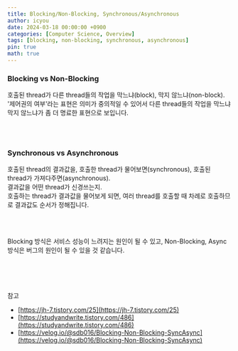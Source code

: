 ```yaml
---
title: Blocking/Non-Blocking, Synchronous/Asynchronous
author: icyou
date: 2024-03-18 00:00:00 +0900
categories: [Computer Science, Overview]
tags: [blocking, non-blocking, synchronous, asynchronous]
pin: true
math: true
---
```


### Blocking vs Non-Blocking
호출된 thread가 다른 thread들의 작업을 막느냐(block), 막지 않느냐(non-block).  
'제어권의 여부'라는 표현은 의미가 중의적일 수 있어서 다른 thread들의 작업을 막느냐 막지 않느냐가 좀 더 명료한 표현으로 보입니다.

<br/><br/>

### Synchronous vs Asynchronous
호출된 thread의 결과값을, 호출한 thread가 물어보면(synchronous), 호출된 thread가 가져다주면(asynchronous).  
결과값을 어떤 thread가 신경쓰는지.  
호출하는 thread가 결과값을 물어보게 되면, 여러 thread를 호출할 때 차례로 호출하므로 결과값도 순서가 정해집니다. 


<br/><br/>

Blocking 방식은 서비스 성능이 느려지는 원인이 될 수 있고, Non-Blocking, Async 방식은 버그의 원인이 될 수 있을 것 같습니다. 



<br/><br/><br/><br/>
참고 
- [https://jh-7.tistory.com/25](https://jh-7.tistory.com/25)
- [https://studyandwrite.tistory.com/486](https://studyandwrite.tistory.com/486)
- [https://velog.io/@sdb016/Blocking-Non-Blocking-SyncAsync](https://velog.io/@sdb016/Blocking-Non-Blocking-SyncAsync)